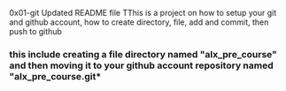0x01-git
Updated README file TThis is a project on how to setup your git and github account, how to create directory, file, add and commit, then push to github
### this include creating a file directory named "alx_pre_course" and then moving it to your github account repository named "alx_pre_course.git*
